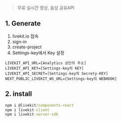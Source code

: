 > 무료 실시간 영상, 음성 공유API

## 1. Generate
1. livekit.io 접속
2. sign-in
3. create-project
4. Settings-key에서 Key 설정
```.env
LIVEKIT_API_URL=[Analytics 상단의 주소]
LIVEKIT_API_KEY=[Settings-key의 KEY]
LIVEKIT_API_SECRET=[Settings-key의 Secrety-KEY]
NEXT_PUBLIC_LIVEKIT_WS_URL=[Settings-key의 WEBHOOK]
```

## 2. install
```cmd
npm i @livekit/components-react
npm i livekit-client
npm i livekit-server-sdk
```